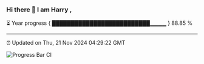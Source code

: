 ### Hi there 👋 I am Harry , 

⏳ Year progress { ██████████████████████████▁▁▁▁ } 88.85 %

---

⏰ Updated on Thu, 21 Nov 2024 04:29:22 GMT

![Progress Bar CI](https://github.com/duykhang68/duykhang68/workflows/Progress%20Bar%20CI/badge.svg)

